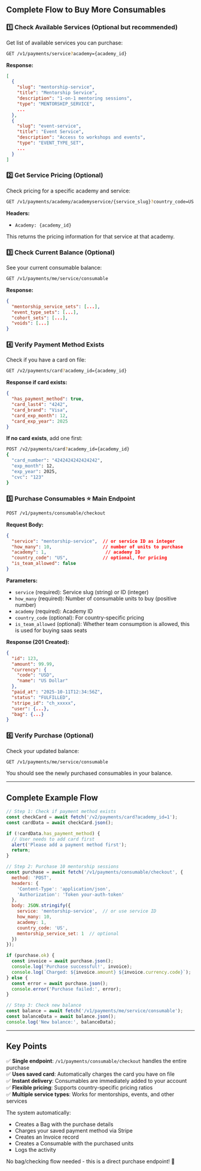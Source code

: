 ## Complete Flow to Buy More Consumables

### 1️⃣ **Check Available Services** (Optional but recommended)

Get list of available services you can purchase:

```bash
GET /v1/payments/service?academy={academy_id}
```

**Response:**
```json
[
  {
    "slug": "mentorship-service",
    "title": "Mentorship Service",
    "description": "1-on-1 mentoring sessions",
    "type": "MENTORSHIP_SERVICE",
    ...
  },
  {
    "slug": "event-service",
    "title": "Event Service", 
    "description": "Access to workshops and events",
    "type": "EVENT_TYPE_SET",
    ...
  }
]
```

### 2️⃣ **Get Service Pricing** (Optional)

Check pricing for a specific academy and service:

```bash
GET /v1/payments/academy/academyservice/{service_slug}?country_code=US
```

**Headers:**
- `Academy: {academy_id}`

This returns the pricing information for that service at that academy.

### 3️⃣ **Check Current Balance** (Optional)

See your current consumable balance:

```bash
GET /v1/payments/me/service/consumable
```

**Response:**
```json
{
  "mentorship_service_sets": [...],
  "event_type_sets": [...],
  "cohort_sets": [...],
  "voids": [...]
}
```

### 4️⃣ **Verify Payment Method Exists**

Check if you have a card on file:

```bash
GET /v2/payments/card?academy_id={academy_id}
```

**Response if card exists:**
```json
{
  "has_payment_method": true,
  "card_last4": "4242",
  "card_brand": "Visa",
  "card_exp_month": 12,
  "card_exp_year": 2025
}
```

**If no card exists**, add one first:
```bash
POST /v2/payments/card?academy_id={academy_id}
{
  "card_number": "4242424242424242",
  "exp_month": 12,
  "exp_year": 2025,
  "cvc": "123"
}
```

### 5️⃣ **Purchase Consumables** ⭐ Main Endpoint

```bash
POST /v1/payments/consumable/checkout
```

**Request Body:**
```json
{
  "service": "mentorship-service",  // or service ID as integer
  "how_many": 10,                   // number of units to purchase
  "academy": 1,                      // academy ID
  "country_code": "US",             // optional, for pricing
  "is_team_allowed": false           
}
```

**Parameters:**
- `service` (required): Service slug (string) or ID (integer)
- `how_many` (required): Number of consumable units to buy (positive number)
- `academy` (required): Academy ID
- `country_code` (optional): For country-specific pricing
- `is_team_allowed` (optional): Whether team consumption is allowed, this is used for buying saas seats

**Response (201 Created):**
```json
{
  "id": 123,
  "amount": 99.99,
  "currency": {
    "code": "USD",
    "name": "US Dollar"
  },
  "paid_at": "2025-10-11T12:34:56Z",
  "status": "FULFILLED",
  "stripe_id": "ch_xxxxx",
  "user": {...},
  "bag": {...}
}
```

### 6️⃣ **Verify Purchase** (Optional)

Check your updated balance:

```bash
GET /v1/payments/me/service/consumable
```

You should see the newly purchased consumables in your balance.

---

## Complete Example Flow

```javascript
// Step 1: Check if payment method exists
const checkCard = await fetch('/v2/payments/card?academy_id=1');
const cardData = await checkCard.json();

if (!cardData.has_payment_method) {
  // User needs to add card first
  alert('Please add a payment method first');
  return;
}

// Step 2: Purchase 10 mentorship sessions
const purchase = await fetch('/v1/payments/consumable/checkout', {
  method: 'POST',
  headers: {
    'Content-Type': 'application/json',
    'Authorization': 'Token your-auth-token'
  },
  body: JSON.stringify({
    service: 'mentorship-service',  // or use service ID
    how_many: 10,
    academy: 1,
    country_code: 'US',
    mentorship_service_set: 1  // optional
  })
});

if (purchase.ok) {
  const invoice = await purchase.json();
  console.log('Purchase successful!', invoice);
  console.log(`Charged: ${invoice.amount} ${invoice.currency.code}`);
} else {
  const error = await purchase.json();
  console.error('Purchase failed:', error);
}

// Step 3: Check new balance
const balance = await fetch('/v1/payments/me/service/consumable');
const balanceData = await balance.json();
console.log('New balance:', balanceData);
```

---

## Key Points

✅ **Single endpoint**: `/v1/payments/consumable/checkout` handles the entire purchase  
✅ **Uses saved card**: Automatically charges the card you have on file  
✅ **Instant delivery**: Consumables are immediately added to your account  
✅ **Flexible pricing**: Supports country-specific pricing ratios  
✅ **Multiple service types**: Works for mentorships, events, and other services  

The system automatically:
- Creates a Bag with the purchase details
- Charges your saved payment method via Stripe
- Creates an Invoice record
- Creates a Consumable with the purchased units
- Logs the activity

No bag/checking flow needed - this is a direct purchase endpoint! 🚀